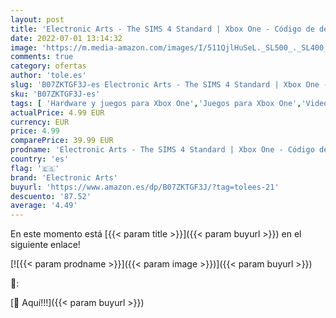 ```yaml
---
layout: post
title: 'Electronic Arts - The SIMS 4 Standard | Xbox One - Código de descarga'
date: 2022-07-01 13:14:32
image: 'https://m.media-amazon.com/images/I/511QjlHuSeL._SL500_._SL400_.jpg'
comments: true
category: ofertas
author: 'tole.es'
slug: 'B07ZKTGF3J-es Electronic Arts - The SIMS 4 Standard | Xbox One - Código...'
sku: 'B07ZKTGF3J-es'
tags: [ 'Hardware y juegos para Xbox One','Juegos para Xbox One','Videojuegos','electronic arts','xbox','🇪🇸', ]
actualPrice: 4.99 EUR
currency: EUR
price: 4.99
comparePrice: 39.99 EUR
prodname: 'Electronic Arts - The SIMS 4 Standard | Xbox One - Código de descarga'
country: 'es'
flag: '🇪🇸'
brand: 'Electronic Arts'
buyurl: 'https://www.amazon.es/dp/B07ZKTGF3J/?tag=tolees-21'
descuento: '87.52'
average: '4.49'
---
```


En este momento está [{{< param title >}}]({{< param buyurl >}}) en el siguiente enlace!

[![{{< param prodname >}}]({{< param image >}})]({{< param buyurl >}})

🔎:


[🛒 Aquí!!!]({{< param buyurl >}})
